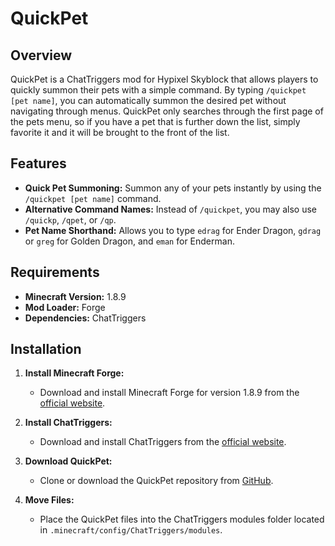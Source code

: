 # QuickPet

## Overview

QuickPet is a ChatTriggers mod for Hypixel Skyblock that allows players to quickly summon their pets with a simple command. By typing `/quickpet [pet name]`, you can automatically summon the desired pet without navigating through menus. QuickPet only searches through the first page of the pets menu, so if you have a pet that is further down the list, simply favorite it and it will be brought to the front of the list.

## Features

- **Quick Pet Summoning:** Summon any of your pets instantly by using the `/quickpet [pet name]` command.
- **Alternative Command Names:** Instead of `/quickpet`, you may also use `/quickp`, `/qpet`, or `/qp`.
- **Pet Name Shorthand:** Allows you to type `edrag` for Ender Dragon, `gdrag` or `greg` for Golden Dragon, and `eman` for Enderman.

## Requirements

- **Minecraft Version:** 1.8.9
- **Mod Loader:** Forge
- **Dependencies:** ChatTriggers

## Installation

1. **Install Minecraft Forge:**
   - Download and install Minecraft Forge for version 1.8.9 from the [official website](https://files.minecraftforge.net/).

2. **Install ChatTriggers:**
   - Download and install ChatTriggers from the [official website](https://www.chattriggers.com/).

3. **Download QuickPet:**
   - Clone or download the QuickPet repository from [GitHub](https://github.com/keslerlee/QuickPet).

4. **Move Files:**
   - Place the QuickPet files into the ChatTriggers modules folder located in `.minecraft/config/ChatTriggers/modules`.
